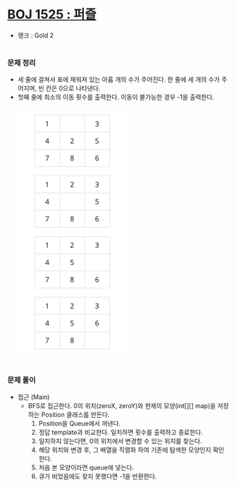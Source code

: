 # [BOJ 1525 : 퍼즐](https://www.acmicpc.net/problem/1525)
- 랭크 : Gold 2
  <br><br>
  
### 문제 정리
- 세 줄에 걸쳐서 표에 채워져 있는 아홉 개의 수가 주어진다. 한 줄에 세 개의 수가 주어지며, 빈 칸은 0으로 나타낸다.
- 첫째 줄에 최소의 이동 횟수를 출력한다. 이동이 불가능한 경우 -1을 출력한다.
  <br><br>
![img.png](img.png)
   <br><br>

### 문제 풀이
- 접근 (Main)
  - BFS로 접근한다. 0의 위치(zeroX, zeroY)와 현재의 모양(int[][] map)을 저장하는 Position 클래스를 만든다.
     1. Position을 Queue에서 꺼낸다.
     2. 정답 template과 비교한다. 일치하면 횟수를 출력하고 종료한다. 
     3. 일치하지 않는다면, 0의 위치에서 변경할 수 있는 위치를 찾는다.
     4. 해당 위치와 변경 후, 그 배열을 직렬화 하여 기존에 탐색한 모양인지 확인한다.
     5. 처음 본 모양이라면 queue에 넣는다.
     6. 큐가 비었음에도 찾지 못했다면 -1을 반환한다.
    


    
    


